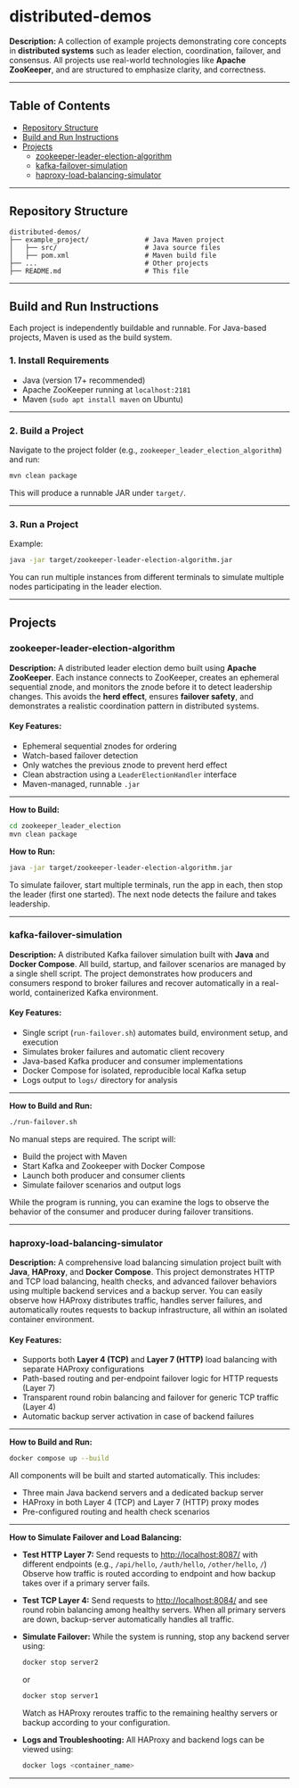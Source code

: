 # distributed-demos

**Description:**
A collection of example projects demonstrating core concepts in **distributed systems** such as leader election, coordination, failover, and consensus.
All projects use real-world technologies like **Apache ZooKeeper**, and are structured to emphasize clarity, and correctness.

---

## Table of Contents

* [Repository Structure](#repository-structure)
* [Build and Run Instructions](#build-and-run-instructions)
* [Projects](#projects)
  * [zookeeper\-leader\-election\-algorithm](#zookeeper-leader-election-algorithm)
  * [kafka\-failover\-simulation](#kafka\-failover\-simulation)
  * [haproxy\-load\-balancing\-simulator](#haproxy\-load\-balancing\-simulator)
  
---

## Repository Structure

```plaintext
distributed-demos/
├── example_project/              # Java Maven project
│   ├── src/                      # Java source files
│   ├── pom.xml                   # Maven build file
├── ...                           # Other projects
├── README.md                     # This file
```

---

## Build and Run Instructions

Each project is independently buildable and runnable.
For Java-based projects, Maven is used as the build system.

### 1. Install Requirements

* Java (version 17+ recommended)
* Apache ZooKeeper running at `localhost:2181`
* Maven (`sudo apt install maven` on Ubuntu)

---

### 2. Build a Project

Navigate to the project folder (e.g., `zookeeper_leader_election_algorithm`) and run:

```bash
mvn clean package
```

This will produce a runnable JAR under `target/`.

---

### 3. Run a Project

Example:

```bash
java -jar target/zookeeper-leader-election-algorithm.jar
```

You can run multiple instances from different terminals to simulate multiple nodes participating in the leader election.

---

## Projects

### zookeeper\-leader\-election\-algorithm

**Description:**
A distributed leader election demo built using **Apache ZooKeeper**.
Each instance connects to ZooKeeper, creates an ephemeral sequential znode, and monitors the znode before it to detect leadership changes.
This avoids the **herd effect**, ensures **failover safety**, and demonstrates a realistic coordination pattern in distributed systems.

#### Key Features:

* Ephemeral sequential znodes for ordering
* Watch-based failover detection
* Only watches the previous znode to prevent herd effect
* Clean abstraction using a `LeaderElectionHandler` interface
* Maven-managed, runnable `.jar`

---

**How to Build:**

```bash
cd zookeeper_leader_election
mvn clean package
```

**How to Run:**

```bash
java -jar target/zookeeper-leader-election-algorithm.jar
```

To simulate failover, start multiple terminals, run the app in each, then stop the leader (first one started).
The next node detects the failure and takes leadership.

---

### kafka-failover-simulation

**Description:**
A distributed Kafka failover simulation built with **Java** and **Docker Compose**.
All build, startup, and failover scenarios are managed by a single shell script.
The project demonstrates how producers and consumers respond to broker failures and recover automatically in a real-world, containerized Kafka environment.

#### Key Features:

* Single script (`run-failover.sh`) automates build, environment setup, and execution
* Simulates broker failures and automatic client recovery
* Java-based Kafka producer and consumer implementations
* Docker Compose for isolated, reproducible local Kafka setup
* Logs output to `logs/` directory for analysis

---

**How to Build and Run:**

```bash
./run-failover.sh
```

No manual steps are required. The script will:

* Build the project with Maven
* Start Kafka and Zookeeper with Docker Compose
* Launch both producer and consumer clients
* Simulate failover scenarios and output logs

While the program is running, you can examine the logs to observe the behavior of the consumer and producer during failover transitions.

---

### haproxy-load-balancing-simulator

**Description:**
A comprehensive load balancing simulation project built with **Java**, **HAProxy**, and **Docker Compose**.
This project demonstrates HTTP and TCP load balancing, health checks, and advanced failover behaviors using multiple backend services and a backup server.
You can easily observe how HAProxy distributes traffic, handles server failures, and automatically routes requests to backup infrastructure, all within an isolated container environment.

#### Key Features:

* Supports both **Layer 4 (TCP)** and **Layer 7 (HTTP)** load balancing with separate HAProxy configurations
* Path-based routing and per-endpoint failover logic for HTTP requests (Layer 7)
* Transparent round robin balancing and failover for generic TCP traffic (Layer 4)
* Automatic backup server activation in case of backend failures
---

**How to Build and Run:**

```bash
docker compose up --build
```

All components will be built and started automatically. This includes:

* Three main Java backend servers and a dedicated backup server
* HAProxy in both Layer 4 (TCP) and Layer 7 (HTTP) proxy modes
* Pre-configured routing and health check scenarios

---

**How to Simulate Failover and Load Balancing:**

* **Test HTTP Layer 7:**
  Send requests to [http://localhost:8087/](http://localhost:8087/) with different endpoints (e.g., `/api/hello`, `/auth/hello`, `/other/hello`, `/`)
  Observe how traffic is routed according to endpoint and how backup takes over if a primary server fails.

* **Test TCP Layer 4:**
  Send requests to [http://localhost:8084/](http://localhost:8084/) and see round robin balancing among healthy servers.
  When all primary servers are down, backup-server automatically handles all traffic.

* **Simulate Failover:**
  While the system is running, stop any backend server using:

  ```bash
  docker stop server2
  ```

  or

  ```bash
  docker stop server1
  ```

  Watch as HAProxy reroutes traffic to the remaining healthy servers or backup according to your configuration.

* **Logs and Troubleshooting:**
  All HAProxy and backend logs can be viewed using:

  ```bash
  docker logs <container_name>
  ```

---